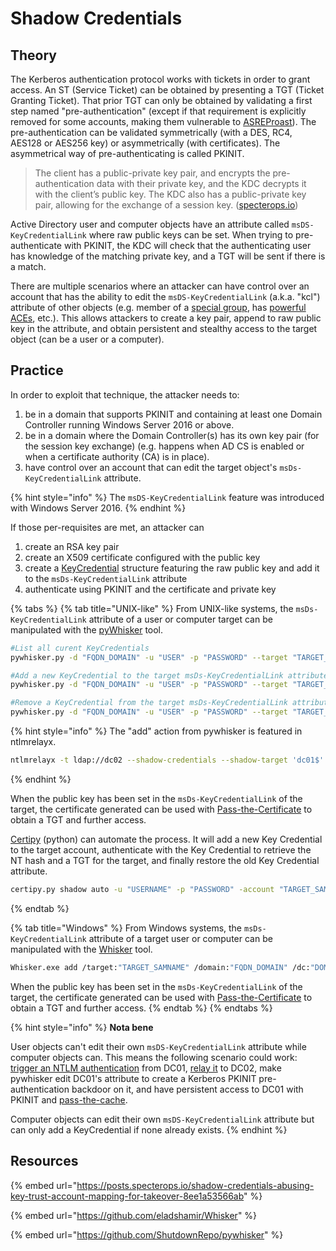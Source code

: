 # Shadow Credentials

## Theory

The Kerberos authentication protocol works with tickets in order to grant access. An ST (Service Ticket) can be obtained by presenting a TGT (Ticket Granting Ticket). That prior TGT can only be obtained by validating a first step named "pre-authentication" (except if that requirement is explicitly removed for some accounts, making them vulnerable to [ASREProast](broken-reference)). The pre-authentication can be validated symmetrically (with a DES, RC4, AES128 or AES256 key) or asymmetrically (with certificates). The asymmetrical way of pre-authenticating is called PKINIT.

> The client has a public-private key pair, and encrypts the pre-authentication data with their private key, and the KDC decrypts it with the client’s public key. The KDC also has a public-private key pair, allowing for the exchange of a session key. ([specterops.io](https://posts.specterops.io/shadow-credentials-abusing-key-trust-account-mapping-for-takeover-8ee1a53566ab))

Active Directory user and computer objects have an attribute called `msDS-KeyCredentialLink` where raw public keys can be set. When trying to pre-authenticate with PKINIT, the KDC will check that the authenticating user has knowledge of the matching private key, and a TGT will be sent if there is a match.

There are multiple scenarios where an attacker can have control over an account that has the ability to edit the `msDS-KeyCredentialLink` (a.k.a. "kcl") attribute of other objects (e.g. member of a [special group](broken-reference), has [powerful ACEs](broken-reference), etc.). This allows attackers to create a key pair, append to raw public key in the attribute, and obtain persistent and stealthy access to the target object (can be a user or a computer).

## Practice

In order to exploit that technique, the attacker needs to:

1. be in a domain that supports PKINIT and containing at least one Domain Controller running Windows Server 2016 or above.
2. be in a domain where the Domain Controller(s) has its own key pair (for the session key exchange) (e.g. happens when AD CS is enabled or when a certificate authority (CA) is in place).
3. have control over an account that can edit the target object's `msDs-KeyCredentialLink` attribute.

{% hint style="info" %}
The `msDS-KeyCredentialLink` feature was introduced with Windows Server 2016.
{% endhint %}

If those per-requisites are met, an attacker can

1. create an RSA key pair
2. create an X509 certificate configured with the public key
3. create a [KeyCredential](https://docs.microsoft.com/en-us/openspecs/windows\_protocols/ms-adts/de61eb56-b75f-4743-b8af-e9be154b47af) structure featuring the raw public key and add it to the `msDs-KeyCredentialLink` attribute
4. authenticate using PKINIT and the certificate and private key

{% tabs %}
{% tab title="UNIX-like" %}
From UNIX-like systems, the `msDs-KeyCredentialLink` attribute of a user or computer target can be manipulated with the [pyWhisker](https://github.com/ShutdownRepo/pywhisker) tool.

```bash
#List all curent KeyCredentials 
pywhisker.py -d "FQDN_DOMAIN" -u "USER" -p "PASSWORD" --target "TARGET_SAMNAME" --action "list"

#Add a new KeyCredential to the target msDs-KeyCredentialLink attribute
pywhisker.py -d "FQDN_DOMAIN" -u "USER" -p "PASSWORD" --target "TARGET_SAMNAME" --action "add" -P "YOUR_PFX_CERT_PASSWORD"

#Remove a KeyCredential from the target msDs-KeyCredentialLink attribute
pywhisker.py -d "FQDN_DOMAIN" -u "USER" -p "PASSWORD" --target "TARGET_SAMNAME" --action "remove" -D "DEVICE_ID"
```

{% hint style="info" %}
The "add" action from pywhisker is featured in ntlmrelayx.

```bash
ntlmrelayx -t ldap://dc02 --shadow-credentials --shadow-target 'dc01$'
```
{% endhint %}

When the public key has been set in the `msDs-KeyCredentialLink` of the target, the certificate generated can be used with [Pass-the-Certificate](pass-the-certificate.md) to obtain a TGT and further access.

[Certipy](https://github.com/ly4k/Certipy) (python) can automate the process. It will add a new Key Credential to the target account, authenticate with the Key Credential to retrieve the NT hash and a TGT for the target, and finally restore the old Key Credential attribute.

```bash
certipy.py shadow auto -u "USERNAME" -p "PASSWORD" -account "TARGET_SAMNAME" -target "TARGET_IP"
```
{% endtab %}

{% tab title="Windows" %}
From Windows systems, the `msDs-KeyCredentialLink` attribute of a target user or computer can be manipulated with the [Whisker](https://github.com/eladshamir/Whisker) tool.

```bash
Whisker.exe add /target:"TARGET_SAMNAME" /domain:"FQDN_DOMAIN" /dc:"DOMAIN_CONTROLLER" /path:"cert.pfx" /password:"pfx-password"
```

When the public key has been set in the `msDs-KeyCredentialLink` of the target, the certificate generated can be used with [Pass-the-Certificate](pass-the-certificate.md) to obtain a TGT and further access.
{% endtab %}
{% endtabs %}

{% hint style="info" %}
**Nota bene**

User objects can't edit their own `msDS-KeyCredentialLink` attribute while computer objects can. This means the following scenario could work: [trigger an NTLM authentication](../mitm-and-coerced-authentications/) from DC01, [relay it](broken-reference) to DC02, make pywhisker edit DC01's attribute to create a Kerberos PKINIT pre-authentication backdoor on it, and have persistent access to DC01 with PKINIT and [pass-the-cache](ptc.md).

Computer objects can edit their own `msDS-KeyCredentialLink` attribute but can only add a KeyCredential if none already exists.
{% endhint %}

## Resources

{% embed url="https://posts.specterops.io/shadow-credentials-abusing-key-trust-account-mapping-for-takeover-8ee1a53566ab" %}

{% embed url="https://github.com/eladshamir/Whisker" %}

{% embed url="https://github.com/ShutdownRepo/pywhisker" %}
